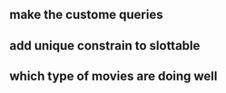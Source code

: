 ## make the custome queries
## add unique constrain to slottable
## which type of movies are doing well 
